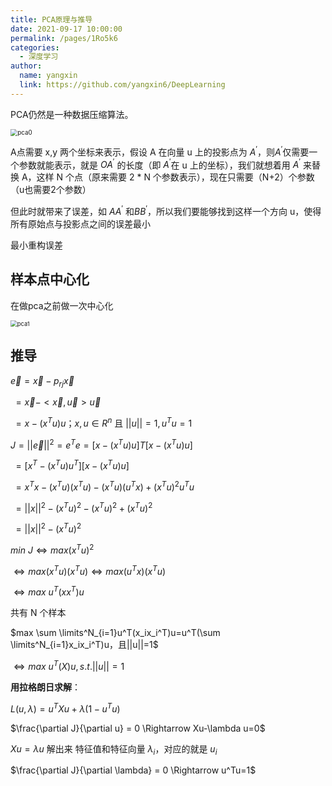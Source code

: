 ```yaml
---
title: PCA原理与推导
date: 2021-09-17 10:00:00
permalink: /pages/1Ro5k6
categories: 
  - 深度学习
author: 
  name: yangxin
  link: https://github.com/yangxin6/DeepLearning
---
```




PCA仍然是一种数据压缩算法。

<img src="https://cdn.jsdelivr.net/gh/yangxin6/img-hosting@master/images/pca0.1s7r54ojv4g0.png" alt="pca0" style="zoom:70%;" />

A点需要 x,y 两个坐标来表示，假设 A 在向量 u 上的投影点为 $A^{'}$，则$A^{'}$仅需要一个参数就能表示，就是 $OA^{'}$ 的长度（即 $A^{'}$在 u 上的坐标），我们就想着用 $A^{'}$ 来替换 A，这样 N 个点（原来需要 2 * N 个参数表示），现在只需要（N+2）个参数（u也需要2个参数）



但此时就带来了误差，如 $AA^{'}$ 和$BB^{'}$，所以我们要能够找到这样一个方向 u，使得所有原始点与投影点之间的误差最小



最小重构误差



## 样本点中心化

在做pca之前做一次中心化

<img src="https://cdn.jsdelivr.net/gh/yangxin6/img-hosting@master/images/pca1.3dtssgsxxrm0.png" alt="pca1" style="zoom:67%;" />



## 推导

$\vec{e} = \vec{x} - p_{rj} \vec{x}$

​	$= \vec{x} - <\vec{x},\vec{u}>\vec{u}$

​	$=x-(x^Tu)u；x,u\in R^n$   且 $||u||=1, u^Tu=1$



$J=||\vec{e}||^2 = e^Te = [x-(x^Tu)u]T[x-(x^Tu)u]$

​	$=[x^T-(x^Tu)u^T][x-(x^Tu)u]$

​	$= x^Tx - (x^Tu)(x^Tu) - (x^Tu)(u^Tx) + (x^Tu)^2u^Tu$

​	$=||x||^2 - (x^Tu)^2 - (x^Tu)^2 + (x^Tu)^2$

​	$=||x||^2 - (x^Tu)^2$



$min\ J \Longleftrightarrow max(x^Tu)^2$

$\Longleftrightarrow max(x^Tu)(x^Tu) \Longleftrightarrow max(u^Tx)(x^Tu)$

$\Longleftrightarrow max\ u^T(xx^T)u$

共有 N 个样本

$max \sum \limits^N_{i=1}u^T(x_ix_i^T)u=u^T(\sum \limits^N_{i=1}x_ix_i^T)u，且||u||=1$

$\Longleftrightarrow max \ u^T(X)u,s.t. ||u||=1$  



**用拉格朗日求解**：

$L(u,\lambda) = u^TXu + \lambda(1-u^Tu)$

$\frac{\partial J}{\partial u} = 0 \Rightarrow Xu-\lambda u=0$

$Xu=\lambda u$ 解出来 特征值和特征向量 $\lambda_i$，对应的就是 $u_i$

$\frac{\partial J}{\partial \lambda} = 0 \Rightarrow u^Tu=1$







